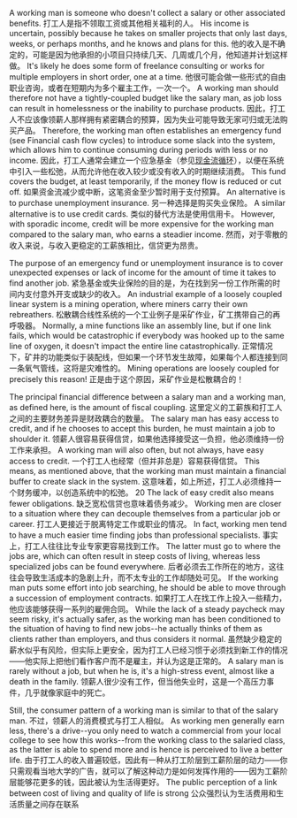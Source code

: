 A working man is someone who doesn't collect a salary or other associated benefits.
打工人是指不领取工资或其他相关福利的人。
His income is uncertain, possibly because he takes on smaller projects that only last days, weeks, or perhaps months, and he knows and plans for this.
他的收入是不确定的，可能是因为他承担的小项目只持续几天、几周或几个月，他知道并计划这样做。
It's  likely  he  does  some  form  of  freelance  consulting  or  works  for  multiple employers in short order, one at a time.
他很可能会做一些形式的自由职业咨询，或者在短期内为多个雇主工作，一次一个。
A working man should therefore not have  a  tightly-coupled  budget  like  the  salary  man,  as  job  loss  can  result  in homelessness or the inability to purchase products.
因此，打工人不应该像领薪人那样拥有紧密耦合的预算，因为失业可能导致无家可归或无法购买产品。
Therefore, the working man often establishes an emergency fund (see Financial cash flow cycles) to introduce some  slack  into  the  system,  which  allows  him  to  continue  consuming  during periods with less or no income.
因此，打工人通常会建立一个应急基金（参见[现金流循环]()），以便在系统中引入一些松弛，从而允许他在收入较少或没有收入的时期继续消费。
This fund covers the budget, at least temporarily, if  the  money  flow  is  reduced  or  cut  off.
如果资金流减少或中断，这笔资金至少暂时用于支付预算。
An  alternative  is  to  purchase unemployment insurance.
另一种选择是购买失业保险。
A similar alternative is to use credit cards.
类似的替代方法是使用信用卡。
However, with  sporadic  income,  credit  will  be  more  expensive  for  the  working  man compared to the salary man, who earns a steadier income.
然而，对于零散的收入来说，与收入更稳定的工薪族相比，信贷更为昂贵。

The purpose of an emergency fund or unemployment insurance is to cover unexpected expenses or lack of income for the amount of time it takes to find another job.
紧急基金或失业保险的目的是，为在找到另一份工作所需的时间内支付意外开支或缺少的收入。
An industrial example of a loosely coupled linear system is a mining operation, where miners carry their own rebreathers.
松散耦合线性系统的一个工业例子是采矿作业，矿工携带自己的再呼吸器。
Normally, a mine functions like  an  assembly  line,  but  if  one  link  fails,  which  would  be  catastrophic  if everybody was hooked up to the same line of oxygen, it doesn't impact the entire line  catastrophically.
正常情况下，矿井的功能类似于装配线，但如果一个环节发生故障，如果每个人都连接到同一条氧气管线，这将是灾难性的。
Mining  operations  are  loosely  coupled for  precisely  this reason! 
正是由于这个原因，采矿作业是松散耦合的！

The principal financial difference between a salary man and a working man, as defined here, is the amount of fiscal coupling.
这里定义的工薪族和打工人之间的主要财务差异是财政耦合的数量。
The salary man has easy access to credit,  and  if  he  chooses  to  accept  this  burden,  he  must  maintain  a  job  to shoulder it.
领薪人很容易获得信贷，如果他选择接受这一负担，他必须维持一份工作来承担。
A working man will also often, but not always, have easy access to credit.
一个打工人也经常（但并非总是）容易获得信贷。
This means, as mentioned above, that the working man must maintain a financial  buffer  to  create  slack  in  the  system.
这意味着，如上所述，打工人必须维持一个财务缓冲，以创造系统中的松弛。
20  The  lack  of  easy  credit  also means fewer obligations.
缺乏宽松信贷也意味着债务减少。
Working men are closer to a situation where they can decouple themselves from a particular job or career.
打工人更接近于脱离特定工作或职业的情况。
In fact, working men tend to have  a  much  easier  time  finding  jobs  than  professional  specialists.
事实上，打工人往往比专业专家更容易找到工作。
The  latter must go to where the jobs are, which can often result in steep costs of living, whereas less specialized jobs can be found everywhere.
后者必须去工作所在的地方，这往往会导致生活成本的急剧上升，而不太专业的工作却随处可见。
If the working man puts some effort into job searching, he should be able to move through a succession of employment contracts.
如果打工人在找工作上投入一些精力，他应该能够获得一系列的雇佣合同。
While the lack of a steady paycheck may seem risky, it's actually safer, as the working man has been conditioned to the situation of having  to  find  new  jobs--he  actually  thinks  of  them  as  clients  rather  than employers, and thus considers it normal.
虽然缺少稳定的薪水似乎有风险，但实际上更安全，因为打工人已经习惯于必须找到新工作的情况——他实际上把他们看作客户而不是雇主，并认为这是正常的。
A salary man is rarely without a job, but when he is, it's a high-stress event, almost like a death in the family.
领薪人很少没有工作，但当他失业时，这是一个高压力事件，几乎就像家庭中的死亡。

Still, the consumer pattern of a working man is similar to that of the salary man.
不过，领薪人的消费模式与打工人相似。
As  working  men  generally  earn  less,  there's  a  drive--you  only  need  to watch a commercial from your local college to see how this works--from the working class to the salaried class, as the latter is able to spend more and is hence is perceived to live a better life.
由于打工人的收入普遍较低，因此有一种从打工阶层到工薪阶层的动力——你只需观看当地大学的广告，就可以了解这种动力是如何发挥作用的——因为工薪阶层能够花更多的钱，因此被认为生活得更好。
The public perception of a link between cost of living and quality of life is strong 
公众强烈认为生活费用和生活质量之间存在联系